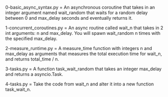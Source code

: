 0-basic_async_syntax.py = An asynchronous coroutine that takes in an integer argument named wait_random that waits for a random delay between 0 and max_delay seconds and eventually returns it.

1-concurrent_coroutines.py = An async routine called wait_n that takes in 2 int arguments: n and max_delay. You will spawn wait_random n times with the specified max_delay.

2-measure_runtime.py = A measure_time function with integers n and max_delay as arguments that measures the total execution time for wait_n, and returns total_time / n.

3-tasks.py = A function task_wait_random that takes an integer max_delay and returns a asyncio.Task.

4-tasks.py = Take the code from wait_n and alter it into a new function task_wait_n.

